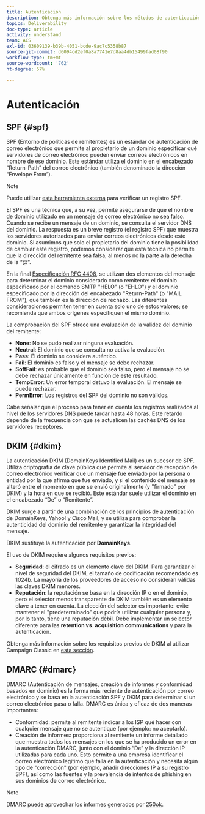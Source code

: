 ```yaml
---
title: Autenticación
description: Obtenga más información sobre los métodos de autenticación SPF, DKIM y DMARC.
topics: Deliverability
doc-type: article
activity: understand
team: ACS
exl-id: 03609139-b39b-4051-bcde-9ac7c5358b87
source-git-commit: d6094cd2ef0a8a7741e7d8aa4db15499fad08f90
workflow-type: tm+mt
source-wordcount: '762'
ht-degree: 57%

---
```


# Autenticación

## SPF {#spf}

SPF (Entorno de políticas de remitentes) es un estándar de autenticación de correo electrónico que permite al propietario de un dominio especificar qué servidores de correo electrónico pueden enviar correos electrónicos en nombre de ese dominio. Este estándar utiliza el dominio en el encabezado “Return-Path” del correo electrónico (también denominado la dirección “Envelope From”).

>[!NOTE]
>
>Puede utilizar [esta herramienta externa](https://www.kitterman.com/spf/validate.html) para verificar un registro SPF.

El SPF es una técnica que, a su vez, permite asegurarse de que el nombre de dominio utilizado en un mensaje de correo electrónico no sea falso. Cuando se recibe un mensaje de un dominio, se consulta el servidor DNS del dominio. La respuesta es un breve registro (el registro SPF) que muestra los servidores autorizados para enviar correos electrónicos desde este dominio. Si asumimos que solo el propietario del dominio tiene la posibilidad de cambiar este registro, podemos considerar que esta técnica no permite que la dirección del remitente sea falsa, al menos no la parte a la derecha de la “@”.

En la final [Especificación RFC 4408](https://www.rfc-editor.org/info/rfc4408), se utilizan dos elementos del mensaje para determinar el dominio considerado como remitente: el dominio especificado por el comando SMTP &quot;HELO&quot; (o &quot;EHLO&quot;) y el dominio especificado por la dirección del encabezado &quot;Return-Path&quot; (o &quot;MAIL FROM&quot;), que también es la dirección de rechazo. Las diferentes consideraciones permiten tener en cuenta solo uno de estos valores; se recomienda que ambos orígenes especifiquen el mismo dominio.

La comprobación del SPF ofrece una evaluación de la validez del dominio del remitente:

* **None**: No se pudo realizar ninguna evaluación.
* **Neutral**: El dominio que se consulta no activa la evaluación.
* **Pass**: El dominio se considera auténtico.
* **Fail**: El dominio es falso y el mensaje se debe rechazar.
* **SoftFail**: es probable que el dominio sea falso, pero el mensaje no se debe rechazar únicamente en función de este resultado.
* **TempError**: Un error temporal detuvo la evaluación. El mensaje se puede rechazar.
* **PermError**: Los registros del SPF del dominio no son válidos.

Cabe señalar que el proceso para tener en cuenta los registros realizados al nivel de los servidores DNS puede tardar hasta 48 horas. Este retardo depende de la frecuencia con que se actualicen las cachés DNS de los servidores receptores.

## DKIM {#dkim}

La autenticación DKIM (DomainKeys Identified Mail) es un sucesor de SPF. Utiliza criptografía de clave pública que permite al servidor de recepción de correo electrónico verificar que un mensaje fue enviado por la persona o entidad por la que afirma que fue enviado, y si el contenido del mensaje se alteró entre el momento en que se envió originalmente (y &quot;firmado&quot; por DKIM) y la hora en que se recibió. Este estándar suele utilizar el dominio en el encabezado “De” o “Remitente”. 

DKIM surge a partir de una combinación de los principios de autenticación de DomainKeys, Yahoo! y Cisco Mail, y se utiliza para comprobar la autenticidad del dominio del remitente y garantizar la integridad del mensaje.

DKIM sustituye la autenticación por **DomainKeys**.

El uso de DKIM requiere algunos requisitos previos:

* **Seguridad**: el cifrado es un elemento clave del DKIM. Para garantizar el nivel de seguridad del DKIM, el tamaño de codificación recomendado es 1024b. La mayoría de los proveedores de acceso no consideran válidas las claves DKIM menores.
* **Reputación**: la reputación se basa en la dirección IP o en el dominio, pero el selector menos transparente de DKIM también es un elemento clave a tener en cuenta. La elección del selector es importante: evite mantener el &quot;predeterminado&quot; que podría utilizar cualquier persona y, por lo tanto, tiene una reputación débil. Debe implementar un selector diferente para las **retention vs. acquisition communications** y para la autenticación.

Obtenga más información sobre los requisitos previos de DKIM al utilizar Campaign Classic en [esta sección](/help/additional-resources/acc-technical-recommendations.md#dkim-acc).

## DMARC {#dmarc}

DMARC (Autenticación de mensajes, creación de informes y conformidad basados en dominio) es la forma más reciente de autenticación por correo electrónico y se basa en la autenticación SPF y DKIM para determinar si un correo electrónico pasa o falla. DMARC es única y eficaz de dos maneras importantes:

* Conformidad: permite al remitente indicar a los ISP qué hacer con cualquier mensaje que no se autentique (por ejemplo: no aceptarlo).
* Creación de informes: proporciona al remitente un informe detallado que muestra todos los mensajes en los que se ha producido un error en la autenticación DMARC, junto con el dominio “De” y la dirección IP utilizadas para cada uno. Esto permite a una empresa identificar el correo electrónico legítimo que falla en la autenticación y necesita algún tipo de &quot;corrección&quot; (por ejemplo, añadir direcciones IP a su registro SPF), así como las fuentes y la prevalencia de intentos de phishing en sus dominios de correo electrónico.

>[!NOTE]
>
>DMARC puede aprovechar los informes generados por [250ok](https://250ok.com/).
